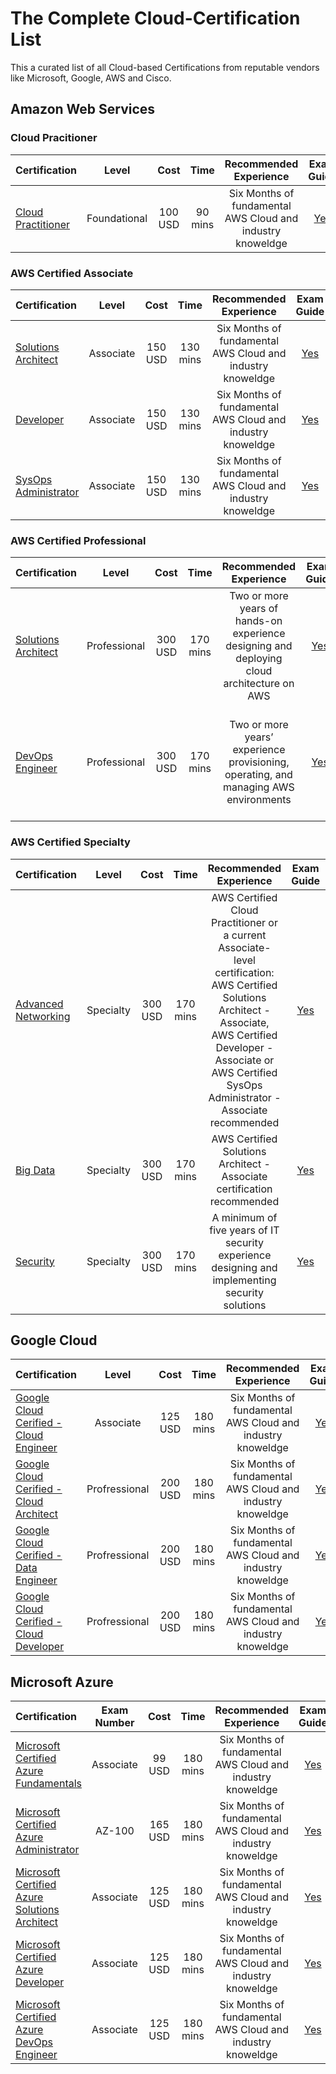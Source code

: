 # The Complete Cloud-Certification List

This a curated list of all Cloud-based Certifications from reputable vendors like Microsoft, Google, AWS and Cisco. 

## Amazon Web Services
### Cloud Pracitioner
Certification | Level | Cost | Time | Recommended Experience | Exam Guide | Prerequisites 
:-- | :--: | :--: | :--: | :--: | :--: | :--: |
[Cloud Practitioner](https://aws.amazon.com/certification/certified-cloud-practitioner/) | Foundational | 100 USD |90 mins|Six Months of fundamental AWS Cloud and industry knoweldge|[Yes](https://d1.awsstatic.com/training-and-certification/Docs%20-%20Cloud%20Practitioner/AWS%20Certified%20Cloud%20Practitioner_Exam_Guide_v1.4_FINAL.PDF) | None|

### AWS Certified Associate
Certification | Level | Cost | Time | Recommended Experience | Exam Guide | Prerequisites 
:-- | :--: | :--: | :--: | :--: | :--: | :--: |
[Solutions Architect](https://aws.amazon.com/certification/certified-solutions-architect-associate/) | Associate | 150 USD |130 mins|Six Months of fundamental AWS Cloud and industry knoweldge|[Yes](https://d1.awsstatic.com/training-and-certification/docs-sa-assoc/AWS_Certified_Solutions_Architect_Associate_Feb_2018_%20Exam_Guide_v1.5.2.pdf)| None|
[Developer](https://aws.amazon.com/certification/certified-sysops-admin-associate/) | Associate | 150 USD |130 mins|Six Months of fundamental AWS Cloud and industry knoweldge|[Yes](https://d1.awsstatic.com/training-and-certification/docs-dev-associate/AWS_Certified_Developer_Associate_Updated_June_2018_Exam_Guide_v1.3.pdf) | None|
[SysOps Administrator](https://aws.amazon.com/certification/certified-cloud-practitioner/) | Associate | 150 USD |130 mins|Six Months of fundamental AWS Cloud and industry knoweldge| [Yes](https://d1.awsstatic.com/training-and-certification/docs-sysops-associate/AWS%20Certified%20SysOps%20-%20Associate_Exam%20Guide_Sep18.pdf) | None|

### AWS Certified Professional
Certification | Level | Cost | Time | Recommended Experience | Exam Guide | Prerequisites 
:-- | :--: | :--: | :--: | :--: | :--: | :--: |
[Solutions Architect](https://aws.amazon.com/certification/certified-solutions-architect-professional/) | Professional | 300 USD |170 mins|Two or more years of hands-on experience designing and deploying cloud architecture on AWS| [Yes](https://d1.awsstatic.com/training-and-certification/docs-sa-pro/AWS_Certified_Solutions_Architect_Professional_Exam_Guide.pdf) | AWS Certified Solutions Architect - Associate|
[DevOps Engineer](https://aws.amazon.com/certification/certified-devops-engineer-professional/) | Professional | 300 USD |170 mins|Two or more years’ experience provisioning, operating, and managing AWS environments| [Yes](https://d1.awsstatic.com/training-and-certification/docs-devops-pro/AWS_certified_devops_engineer_professional_blueprint.pdf) | AWS Certified Developer - Associate or AWS Certified SysOps Administrator - Associate|

### AWS Certified Specialty
Certification | Level | Cost | Time | Recommended Experience | Exam Guide | Prerequisites 
:-- | :--: | :--: | :--: | :--: | :--: | :--: |
[Advanced Networking](https://aws.amazon.com/certification/certified-advanced-networking-specialty/) | Specialty | 300 USD |170 mins|AWS Certified Cloud Practitioner or a current Associate-level certification: AWS Certified Solutions Architect - Associate, AWS Certified Developer - Associate or AWS Certified SysOps Administrator - Associate recommended|[Yes](https://d1.awsstatic.com/training-and-certification/eligibilityupdates/AWS%20Certified%20Advanced%20Networking%20-%20Speciality_Exam_Guide_v1.2_FINAL.pdf) | None|
[Big Data](https://aws.amazon.com/certification/certified-big-data-specialty/) | Specialty | 300 USD |170 mins|AWS Certified Solutions Architect - Associate  certification recommended|[Yes](https://d1.awsstatic.com/training-and-certification/eligibilityupdates/AWS%20Certified%20Big%20Data%20-%20Specialty_Exam%20Guide_v1.3_FINAL.pdf) | None|
[Security](https://aws.amazon.com/certification/certified-security-specialty/) | Specialty | 300 USD |170 mins|A minimum of five years of IT security experience designing and implementing security solutions| [Yes](https://d1.awsstatic.com/training-and-certification/eligibilityupdates/AWS%20Certified%20Security%20Specialty_Exam%20Guide_v1.6_FINAL.pdf) | None|


## Google Cloud
Certification | Level | Cost | Time | Recommended Experience | Exam Guide | Prerequisites 
:-- | :--: | :--: | :--: | :--: | :--: | :--: |
[Google Cloud Cerified - Cloud Engineer](https://cloud.google.com/certification/cloud-engineer) |Associate  | 125 USD |180 mins|Six Months of fundamental AWS Cloud and industry knoweldge|[Yes](https://cloud.google.com/certification/guides/cloud-engineer/) | None|
[Google Cloud Cerified - Cloud Architect](https://cloud.google.com/certification/cloud-architect) |Profressional  | 200 USD |180 mins|Six Months of fundamental AWS Cloud and industry knoweldge|[Yes](https://cloud.google.com/certification/guides/professional-cloud-architect/) | None|
[Google Cloud Cerified - Data Engineer](https://cloud.google.com/certification/data-engineer) |Profressional  | 200 USD |180 mins|Six Months of fundamental AWS Cloud and industry knoweldge|[Yes](https://cloud.google.com/certification/guides/data-engineer/#certificate-exam-guide) | None|
[Google Cloud Cerified - Cloud Developer](https://cloud.google.com/certification/cloud-developer) |Profressional  | 200 USD |180 mins|Six Months of fundamental AWS Cloud and industry knoweldge|[Yes](https://cloud.google.com/certification/guides/cloud-developer/) | None|


## Microsoft Azure
Certification | Exam Number | Cost | Time | Recommended Experience | Exam Guide | Prerequisites 
:-- | :--: | :--: | :--: | :--: | :--: | :--: |
[Microsoft Certified Azure Fundamentals](https://www.microsoft.com/en-us/learning/azure-fundamentals.aspx) |Associate  | 99 USD |180 mins|Six Months of fundamental AWS Cloud and industry knoweldge|[Yes](https://www.microsoft.com/en-us/learning/exam-AZ-900.aspx) | None|
[Microsoft Certified Azure Administrator](https://www.microsoft.com/en-us/learning/azure-administrator.aspx) |AZ-100  | 165 USD |180 mins|Six Months of fundamental AWS Cloud and industry knoweldge|[Yes](https://cloud.google.com/certification/guides/cloud-engineer/) | Pass following exams: [AZ-100](https://www.microsoft.com/en-us/learning/exam-AZ-100.aspx) & [AZ-101](https://www.microsoft.com/en-us/learning/exam-AZ-101.aspx)|
[Microsoft Certified Azure Solutions Architect](https://www.microsoft.com/en-us/learning/azure-solutions-architect.aspx) |Associate  | 125 USD |180 mins|Six Months of fundamental AWS Cloud and industry knoweldge|[Yes](https://cloud.google.com/certification/guides/cloud-engineer/) |  Pass following exams: [AZ-300](https://www.microsoft.com/en-us/learning/exam-AZ-300.aspx) & [AZ-301](https://www.microsoft.com/en-us/learning/exam-AZ-301.aspx)|
[Microsoft Certified Azure Developer](https://www.microsoft.com/en-us/learning/azure-developer.aspx) |Associate  | 125 USD |180 mins|Six Months of fundamental AWS Cloud and industry knoweldge|[Yes](https://cloud.google.com/certification/guides/cloud-engineer/) |  Pass one of following exams: [AZ-202](https://www.microsoft.com/en-us/learning/exam-AZ-202.aspx) or [AZ-203](https://www.microsoft.com/en-us/learning/exam-AZ-203.aspx)|
[Microsoft Certified Azure DevOps Engineer](https://www.microsoft.com/en-us/learning/azure-devops.aspx) |Associate  | 125 USD |180 mins|Six Months of fundamental AWS Cloud and industry knoweldge|[Yes](https://cloud.google.com/certification/guides/cloud-engineer/) | Pass following exams: [AZ-400](https://www.microsoft.com/en-us/learning/exam-AZ-400.aspx)|
 
